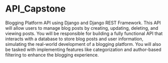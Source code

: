 # API_Capstone
Blogging Platform API using Django and Django REST Framework. This API will allow users to manage blog posts by creating, updating, deleting, and viewing posts. You will be responsible for building a fully functional API that interacts with a database to store blog posts and user information, simulating the real-world development of a blogging platform. You will also be tasked with implementing features like categorization and author-based filtering to enhance the blogging experience.